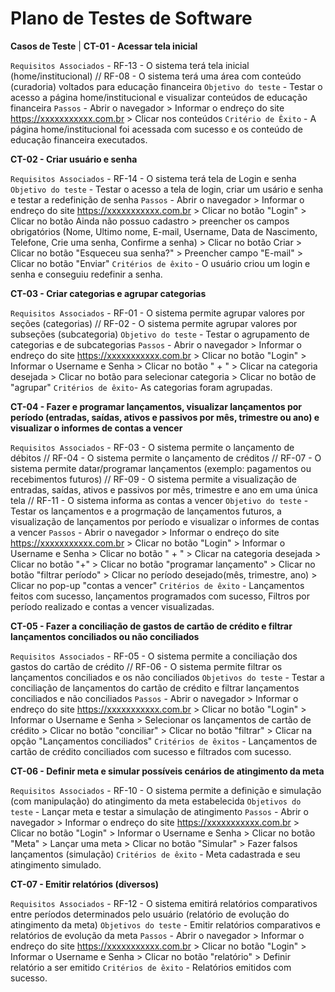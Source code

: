 # Plano de Testes de Software

**Casos de Teste**  | **CT-01 - Acessar tela inicial**

`Requisitos Associados` - RF-13 - O sistema terá tela inicial (home/institucional) // RF-08 -  O sistema terá uma área com conteúdo (curadoria) voltados para educação financeira
`Objetivo do teste` - Testar o acesso a página home/institucional e visualizar conteúdos de educação financeira
`Passos` - Abrir o navegador > Informar o endreço do site https://xxxxxxxxxxx.com.br > Clicar nos conteúdos 
`Critério de Êxito` - A página home/institucional foi acessada com sucesso e os conteúdo de educação financeira executados. 

**CT-02 - Criar usuário e senha**

`Requisitos Associados` - RF-14 - O sistema terá tela de Login e senha
`Objetivo do teste` - Testar o acesso a tela de login, criar um usário e senha e testar a redefinição de senha
`Passos` - Abrir o navegador > Informar o endreço do site https://xxxxxxxxxxx.com.br > Clicar no botão "Login" > Clicar no botão Ainda não possuo cadastro > preencher os campos obrigatórios (Nome, Ultimo nome, E-mail, Username, Data de Nascimento, Telefone, Crie uma senha, Confirme a senha) > Clicar no botão Criar > Clicar no botão "Esqueceu sua senha?" > Preencher campo "E-mail" > Clicar no botão "Enviar"
`Critérios de êxito` - O usuário criou um login e senha e conseguiu redefinir a senha.

**CT-03 - Criar categorias e agrupar categorias**

`Requisitos Associados` - RF-01 -  O sistema permite agrupar valores por seções (categorias) // RF-02 - O sistema permite agrupar valores por subseções (subcategoria)
`Objetivo do teste` - Testar o agrupamento de categorias e de subcategorias
`Passos` - Abrir o navegador > Informar o endreço do site https://xxxxxxxxxxx.com.br > Clicar no botão "Login" > Informar o Username e Senha > Clicar no botão " + " > Clicar na categoria desejada > Clicar no botão para selecionar categoria > Clicar no botão de "agrupar"
`Critérios de êxito`- As categorias foram agrupadas.

**CT-04 - Fazer e programar lançamentos, visualizar lançamentos por período (entradas, saídas, ativos e passivos por mês, trimestre ou ano) e visualizar o informes de contas a vencer**

`Requisitos Associados` - RF-03 - O sistema permite o lançamento de débitos // RF-04 - O sistema permite o lançamento de créditos // RF-07 - O sistema permite datar/programar lançamentos (exemplo: pagamentos ou recebimentos futuros) // RF-09 - O sistema permite a visualização de entradas, saídas, ativos e passivos por mês, trimestre e ano em uma única tela // RF-11 - O sistema informa as contas a vencer
`Objetivo do teste` - Testar os lançamentos e a progrmação de lançamentos futuros, a visualização de lançamentos por período e visualizar o informes de contas a vencer 
`Passos` - Abrir o navegador > Informar o endreço do site https://xxxxxxxxxxx.com.br > Clicar no botão "Login" > Informar o Username e Senha > Clicar no botão " + " > Clicar na categoria desejada > Clicar no botão "+" > Clicar no botão "programar lançamento" > Clicar no botão "filtrar período" > Clicar no período desejado(mês, trimestre, ano) > Clicar no pop-up "contas a vencer" 
`Critérios de êxito` - Lançamentos feitos com sucesso, lançamentos programados com sucesso, Filtros por período realizado e contas a vencer visualizadas.

**CT-05 - Fazer a conciliação de gastos de cartão de crédito e filtrar lançamentos conciliados ou não conciliados**

`Requisitos Associados` - RF-05 - O sistema permite a conciliação dos gastos do cartão de crédito // RF-06 - O sistema permite filtrar os lançamentos conciliados e os não conciliados
`Objetivos do teste` - Testar a conciliação de lançamentos do cartão de crédito e filtrar lançamentos conciliados e não conciliados 
`Passos` - Abrir o navegador > Informar o endreço do site https://xxxxxxxxxxx.com.br > Clicar no botão "Login" > Informar o Username e Senha > Selecionar os lançamentos de cartão de crédito > Clicar no botão "conciliar" > Clicar no botão "filtrar" > Clicar na opção "Lançamentos conciliados" 
`Critérios de êxitos` - Lançamentos de cartão de crédito conciliados com sucesso e filtrados com sucesso.

**CT-06 - Definir meta e simular possíveis cenários de atingimento da meta**

`Requisitos Associados` - RF-10 - O sistema permite a definição e simulação (com manipulação) do atingimento da meta estabelecida
`Objetivos do teste` - Lançar meta e testar a simulação de atingimento 
`Passos` - Abrir o navegador > Informar o endreço do site https://xxxxxxxxxxx.com.br > Clicar no botão "Login" > Informar o Username e Senha > Clicar no botão "Meta" > Lançar uma meta > Clicar no botão "Simular" > Fazer falsos lançamentos (simulação) 
`Critérios de êxito` - Meta cadastrada e seu atingimento simulado.

**CT-07 - Emitir relatórios (diversos)**

`Requisitos Associados` - RF-12 - O sistema emitirá relatórios comparativos entre períodos determinados pelo usuário (relatório de evolução do atingimento da meta)
`Objetivos do teste` - Emitir relatórios comparativos e relatórios de evolução da meta 
`Passos` - Abrir o navegador > Informar o endreço do site https://xxxxxxxxxxx.com.br > Clicar no botão "Login" > Informar o Username e Senha > Clicar no botão "relatório" > Definir relatório a ser emitido
`Critérios de êxito` - Relatórios emitidos com sucesso. 



